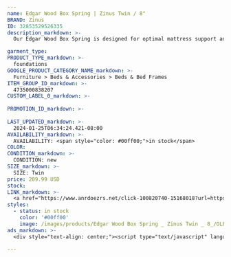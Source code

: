 ```yaml
---
name: Edgar Wood Box Spring | Zinus Twin / 8"
BRAND: Zinus
ID: 32853529526335
description_markdown: >-
  Our Edgar Wood Box Spring is designed for optimal mattress support and ease of use, so you can stress less and sleep better. We’ve taken the same wood slat support of our ever-popular platform beds and added it to this simple-to-assemble foundation, leaving you with an impressively even and sturdy surface for your latex, spring, or memory foam mattress. With a solid wood structure at its core and a durable zip-on cover, the Edgar is shipped in manageable pieces with all needed tools for assembly that’s no sweat. Simply put, it’s a foundation that you can count on over the years. Kind of like peace of mind you can sleep on, and we think that’s an essential ingredient for sweet dreams.

garment_type:
PRODUCT_TYPE_markdown: >-
  foundations
GOOGLE_PRODUCT_CATEGORY_NAME_markdown: >-
  Furniture > Beds & Accessories > Beds & Bed Frames
ITEM_GROUP_ID_markdown: >-
  4735000838207
CUSTOM_LABEL_0_markdown: >-
  
PROMOTION_ID_markdown: >-
  
LAST_UPDATED_markdown: >-
  2024-01-25T06:34:24.421-08:00
AVAILABILITY_markdown: >-
  AVAILABILITY: <span style="color: #00ff00;">in stock</span>
COLOR:
CONDITION_markdown: >-
  CONDITION: new
SIZE_markdown: >-
  SIZE: Twin
price: 209.99 USD
stock: 
LINK_markdown: >-
  <a href="https://www.anrdoezrs.net/click-100820740-15168018?url=https%3A%2F%2Fwww.zinus.com%2Fproducts%2Fedgar-wood-box-spring%3Fvariant%3D32853529526335" target="_blank" style="display: inline-block; padding: 10px 20px; font-size: 16px; text-align: center; text-decoration: none; cursor: pointer; border: 1px solid #3498db; color: #3498db; background-color: #fff; border-radius: 5px; transition: background-color 0.3s;">Go to Product</a>
styles:
  - status: in stock
    color: '#00ff00'
    image: /images/products/Edgar Wood Box Spring _ Zinus Twin _ 8_/OLB-WDBS-8Q-3-min.jpg
ads_markdown: >-
  <div style="text-align: center;"><script type="text/javascript" language="javascript" src="https://www.tkqlhce.com/placeholder-52290839?target=_top&mouseover=N"></script></div>

---
```

